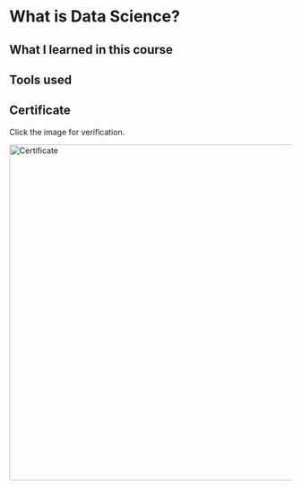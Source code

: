 # What is Data Science?

## What I learned in this course

## Tools used

## Certificate

Click the image for verification.

<a href="https://coursera.org/verify/BTSFHK23ZGX4"><img src="https://i.gyazo.com/a667a4265f80646c8ba663ac20816ea3.png" alt="Certificate" width="600" /></a>
